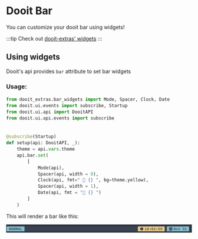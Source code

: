 # Dooit Bar

You can customize your dooit bar using widgets!

:::tip
Check out [dooit-extras' widgets](https://dooit-org.github.io/dooit-extras/widgets/current_workspace.html)
:::

## Using widgets

Dooit's api provides `bar` attribute to set bar widgets

### Usage:

```python
from dooit_extras.bar_widgets import Mode, Spacer, Clock, Date
from dooit.ui.events import subscribe, Startup
from dooit.ui.api import DooitAPI
from dooit.ui.api.events import subscribe


@subscribe(Startup)
def setup(api: DooitAPI, _):
    theme = api.vars.theme
    api.bar.set( 
        [
            Mode(api),
            Spacer(api, width = 0),
            Clock(api, fmt=" 󰥔 {} ", bg=theme.yellow),
            Spacer(api, width = 1),
            Date(api, fmt = " {} ")
        ]
    )
```

This will render a bar like this: 

![Sample Bar](./imgs/sample_bar.png)
